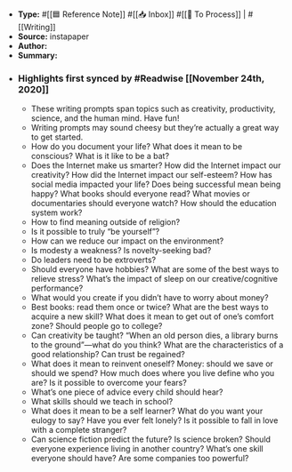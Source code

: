 - **Type:** #[[🟦 Reference Note]] #[[📥 Inbox]] #[[📝 To Process]] | #[[Writing]]
- **Source:**  instapaper
- **Author:**
- **Summary:**
- ### Highlights first synced by #Readwise [[November 24th, 2020]]
    - These writing prompts span topics such as creativity, productivity, science, and the human mind. Have fun! 
    - Writing prompts may sound cheesy but they’re actually a great way to get started. 
    - How do you document your life?
What does it mean to be conscious?
What is it like to be a bat? 
    - Does the Internet make us smarter?
How did the Internet impact our creativity?
How did the Internet impact our self-esteem?
How has social media impacted your life?
Does being successful mean being happy?
What books should everyone read?
What movies or documentaries should everyone watch?
How should the education system work? 
    - How to find meaning outside of religion? 
    - Is it possible to truly “be yourself”? 
    - How can we reduce our impact on the environment? 
    - Is modesty a weakness?
Is novelty-seeking bad? 
    - Do leaders need to be extroverts? 
    - Should everyone have hobbies?
What are some of the best ways to relieve stress?
What’s the impact of sleep on our creative/cognitive performance? 
    - What would you create if you didn’t have to worry about money? 
    - Best books: read them once or twice?
What are the best ways to acquire a new skill?
What does it mean to get out of one’s comfort zone?
Should people go to college? 
    - Can creativity be taught?
“When an old person dies, a library burns to the ground”—what do you think?
What are the characteristics of a good relationship?
Can trust be regained? 
    - What does it mean to reinvent oneself?
Money: should we save or should we spend?
How much does where you live define who you are?
Is it possible to overcome your fears? 
    - What’s one piece of advice every child should hear? 
    - What skills should we teach in school? 
    - What does it mean to be a self learner?
What do you want your eulogy to say?
Have you ever felt lonely?
Is it possible to fall in love with a complete stranger? 
    - Can science fiction predict the future?
Is science broken?
Should everyone experience living in another country?
What’s one skill everyone should have?
Are some companies too powerful? 
